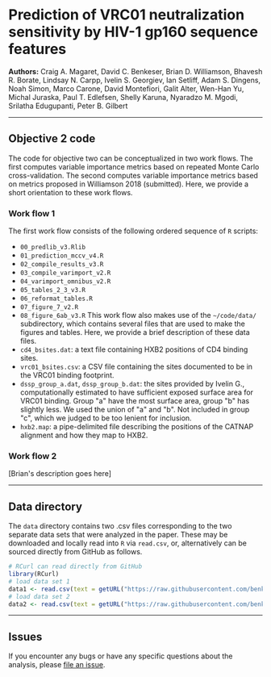 # Prediction of VRC01 neutralization sensitivity by HIV-1 gp160 sequence features

**Authors:** Craig A. Magaret, David C. Benkeser, Brian D. Williamson, Bhavesh R. Borate, Lindsay N. Carpp, Ivelin S. Georgiev, Ian Setliff, Adam S. Dingens, Noah Simon, Marco Carone, David Montefiori, Galit Alter, Wen-Han Yu, Michal Juraska, Paul T. Edlefsen, Shelly Karuna, Nyaradzo M. Mgodi, Srilatha Edugupanti, Peter B. Gilbert 

-----

## Objective 2 code

The code for objective two can be conceptualized in two work flows. The first computes variable importance metrics based on repeated Monte Carlo cross-validation. The second computes variable importance metrics based on metrics proposed in Williamson 2018 (submitted). Here, we provide a short orientation to these work flows. 

### Work flow 1

The first work flow consists of the following ordered sequence of `R` scripts:
- `00_predlib_v3.Rlib`
- `01_prediction_mccv_v4.R`
- `02_compile_results_v3.R`
- `03_compile_varimport_v2.R`
- `04_varimport_omnibus_v2.R`
- `05_tables_2_3_v3.R`
- `06_reformat_tables.R`
- `07_figure_7_v2.R`
- `08_figure_6ab_v3.R`
This work flow also makes use of the `~/code/data/` subdirectory, which contains several files that are used to make the figures and tables. Here, we provide a brief description of these data files.
- `cd4_bsites.dat`:  a text file containing HXB2 positions of CD4 binding sites.
- `vrc01_bsites.csv`:  a CSV file containing the sites documented to be in the VRC01 binding footprint.
- `dssp_group_a.dat`, `dssp_group_b.dat`:  the sites provided by Ivelin G., computationally estimated to have sufficient exposed surface area for VRC01 binding.  Group "a" have the most surface area, group "b" has slightly less.  We used the union of "a" and "b".  Not included in group "c", which we judged to be too lenient for inclusion.
- `hxb2.map`:  a pipe-delimited file describing the positions of the CATNAP alignment and how they map to HXB2.

### Work flow 2

[Brian's description goes here]

-----

## Data directory

The `data` directory contains two .csv files corresponding to the two separate data sets that were analyzed in the paper. These may be downloaded and locally read into `R` via `read.csv`, or, alternatively can be sourced directly from GitHub as follows.

```r
# RCurl can read directly from GitHub
library(RCurl)
# load data set 1
data1 <- read.csv(text = getURL("https://raw.githubusercontent.com/benkeser/vrc01/master/data/data1.csv"), header = TRUE)
# load data set 2
data2 <- read.csv(text = getURL("https://raw.githubusercontent.com/benkeser/vrc01/master/data/data2.csv"), header = TRUE)
```

-----

## Issues

If you encounter any bugs or have any specific questions about the analysis, please
[file an issue](https://github.com/benkeser/vrc01/issues).

